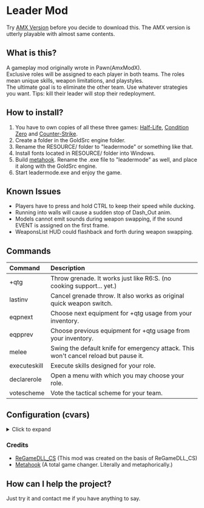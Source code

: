 # Leader Mod
Try [AMX Version](https://github.com/ShingekiNoRex/CS1.6-LeaderMode) before you decide to download this. The AMX version is utterly playable with almost same contents.

## What is this?
A gameplay mod originally wrote in Pawn(AmxModX).<br/>
Exclusive roles will be assigned to each player in both teams. The roles mean unique skills, weapon limitations, and playstyles.<br/>
The ultimate goal is to eliminate the other team. Use whatever strategies you want. Tips: kill their leader will stop their redeployment.

## How to install?
1. You have to own copies of all these three games: [Half-Life](https://store.steampowered.com/app/70/HalfLife/), [Condition Zero](https://store.steampowered.com/app/80/CounterStrike_Condition_Zero/) and [Counter-Strike](https://store.steampowered.com/app/10/CounterStrike/).
2. Create a folder in the GoldSrc engine folder.
3. Rename the RESOURCE/ folder to "leadermode" or something like that.
4. Install fonts located in RESOURCE/ folder into Windows.
5. Build [metahook](https://github.com/nagist/metahook). Rename the .exe file to "leadermode" as well, and place it along with the GoldSrc engine.
6. Start leadermode.exe and enjoy the game.

## Known Issues
* Players have to press and hold CTRL to keep their speed while ducking.
* Running into walls will cause a sudden stop of Dash_Out anim.
* Models cannot emit sounds during weapon swapping, if the sound EVENT is assigned on the first frame.
* WeaponsList HUD could flashback and forth during weapon swapping.

## Commands
| Command                             | Description                                     |
| :---------------------------------- | :---------------------------------------------- |
| +qtg                                | Throw grenade. It works just like R6:S. (no cooking support... yet.) |
| lastinv                             | Cancel grenade throw. It also works as original quick weapon switch. |
| eqpnext                             | Choose next equipment for +qtg usage from your inventory. |
| eqpprev                             | Choose previous equipment for +qtg usage from your inventory. |
| melee                               | Swing the default knife for emergency attack. This won't cancel reload but pause it. |
| executeskill                        | Execute skills designed for your role. |
| declarerole                         | Open a menu with which you may choose your role. |
| votescheme                          | Vote the tactical scheme for your team. |

## Configuration (cvars)
<details>
<summary>Click to expand</summary>

| CVar                               | Default | Min | Max          | Description                                    |
| :--------------------------------- | :-----: | :-: | :----------: | :--------------------------------------------- |
| UNDER CONSTRUCTION                 | :-----: | :-: | :----------: | :--------------------------------------------- |
</details>

### Credits
* [ReGameDLL_CS](https://github.com/s1lentq/ReGameDLL_CS) (This mod was created on the basis of ReGameDLL_CS)
* [Metahook](https://github.com/nagist/metahook) (A total game changer. Literally and metaphorically.)

## How can I help the project?
Just try it and contact me if you have anything to say.
